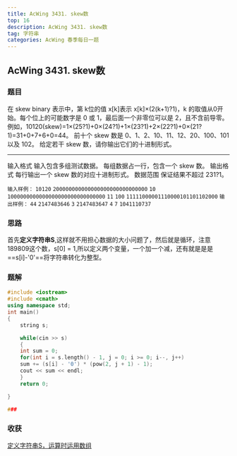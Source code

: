 ```yaml
---
title: AcWing 3431. skew数
top: 16
description: AcWing 3431. skew数
tag: 字符串
categories: AcWing 春季每日一题
---
```


## AcWing 3431. skew数

### 题目

在 skew binary 表示中，第 k位的值 x[k]表示 x[k]×(2(k+1)?1)，k 的取值从0开始。每个位上的可能数字是 0 或 1，最后面一个非零位可以是 2，且不含前导零。例如，10120(skew)=1×(25?1)+0×(24?1)+1×(23?1)+2×(22?1)+0×(21?1)=31+0+7+6+0=44。
前十个 skew 数是 0、1、2、10、11、12、20、100、101以及 102。
给定若干 skew 数，请你输出它们的十进制形式。

-----------------------------------------------
输入格式
输入包含多组测试数据。
每组数据占一行，包含一个 skew 数。
输出格式
每行输出一个 skew 数的对应十进制形式。
数据范围
保证结果不超过 231?1。

`输入样例：`
`10120`
`200000000000000000000000000000`
`10`
`1000000000000000000000000000000`
`11`
`100`
`11111000001110000101101102000`
`输出样例：`
`44`
`2147483646`
`3`
`2147483647`
`4`
`7`
`1041110737`

### 思路

首先**定义字符串S**,这样就不用担心数据的大小问题了，然后就是循环，注意189809这个数，s[0] = 1,所以定义两个变量，一个加一个减，还有就是是是==s[i]-'0'==将字符串转化为整型。

### 题解

```c++
#include <iostream>
#include <cmath>
using namespace std;
int main()
{
	string s;

	while(cin >> s)
	{
	int sum = 0;
	for(int i = s.length() - 1, j = 0; i >= 0; i--, j++)
	sum += (s[i] - '0') * (pow(2, j + 1) - 1);
	cout << sum << endl;
	}
	return 0;

}

### 
```

### 收获

<u>定义字符串S，运算时运用数组</u>

